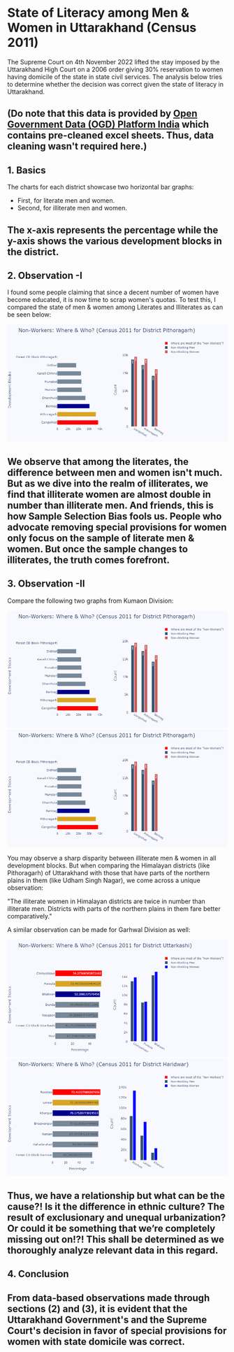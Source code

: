 # State of Literacy among Men & Women in Uttarakhand (Census 2011)

The Supreme Court on 4th November 2022 lifted the stay imposed by the Uttarakhand High Court on a 2006 order giving 30% reservation to women having domicile of the state in state civil services. The analysis below tries to determine whether the decision was correct given the state of literacy in Uttarakhand.

(Do note that this data is provided by [Open Government Data (OGD) Platform India](https://data.gov.in/) which contains pre-cleaned excel sheets. Thus, data cleaning wasn't required here.)
---

## 1. Basics
The charts for each district showcase two horizontal bar graphs:
* First, for literate men and women.
* Second, for illiterate men and women. 

The x-axis represents the percentage while the y-axis shows the various development blocks in the district.
---

## 2. Observation -I
I found some people claiming that since a decent number of women have become educated, it is now time to scrap women's quotas. To test this, I compared the state of men & women among Literates and Illiterates as can be seen below:

![alt text](https://github.com/dtolia/nonworker-analysisUK/blob/main/charts/incorrectPlotPithoragarh.png "Literacy & Illiteracy Plot for District Pithoragarh")

We observe that among the literates, the difference between men and women isn't much. But as we dive into the realm of illiterates, we find that illiterate women are almost double in number than illiterate men.
And friends, this is how **Sample Selection Bias** fools us. People who advocate removing special provisions for women only focus on the sample of literate men & women. But once the sample changes to illiterates, the truth comes forefront.
---

## 3. Observation -II
Compare the following two graphs from Kumaon Division:

![alt text](https://github.com/dtolia/nonworker-analysisUK/blob/main/charts/incorrectPlotPithoragarh.png "Literacy & Illiteracy Plot for District Pithoragarh")
![alt text](https://github.com/dtolia/nonworker-analysisUK/blob/main/charts/incorrectPlotPithoragarh.png "Literacy & Illiteracy Plot for District Udham Singh Nagar")

You may observe a sharp disparity between illiterate men & women in all development blocks. But when comparing the Himalayan districts (like Pithoragarh) of Uttarakhand with those that have parts of the northern plains in them (like Udham Singh Nagar), we come across a unique observation:

"The illiterate women in Himalayan districts are twice in number than illiterate men. Districts with parts of the northern plains in them fare better comparatively."

A similar observation can be made for Garhwal Division as well:

![alt text](https://github.com/dtolia/nonworker-analysisUK/blob/main/charts/7_Uttarkashi.png "Literacy & Illiteracy Plot for District Uttarkashi")
![alt text](https://github.com/dtolia/nonworker-analysisUK/blob/main/charts/13_Haridwar.png "Literacy & Illiteracy Plot for District Haridwar")

Thus, we have a relationship but what can be the cause?! Is it the difference in ethnic culture? The result of exclusionary and unequal urbanization? Or could it be something that we’re completely missing out on!?! 
This shall be determined as we thoroughly analyze relevant data in this regard.
---

## 4. Conclusion
From data-based observations made through sections (2) and (3), it is evident that the Uttarakhand Government's and the Supreme Court's decision in favor of special provisions for women with state domicile was correct.
---